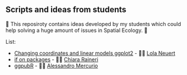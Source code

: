 ## Scripts and ideas from students

👾 This reposiroty contains ideas developed by my students which could help solving a huge amount of issues in Spatial Ecology. 👾

List:

+ [Changing coordinates and linear models ggplot2](https://github.com/ducciorocchini/Students/blob/main/changing_coordinates_linear_models_ggplot2_Lola_Neuert.R) - 🧑‍🔬 [Lola Neuert](https://github.com/lolaneuert)
+ [if on packages](https://github.com/ducciorocchini/Students/blob/main/if_packages.R) - 🧑‍🔬 [Chiara Raineri](https://github.com/ChiaraRaineri)
+ [ggpubR](https://github.com/ducciorocchini/Students/blob/main/ggpubr_package.R) - 🧑‍🔬 [Alessandro Mercurio](https://github.com/AlessandroMercurio/telerilevamento2023/blob/main/%23R_code_exam.R)
